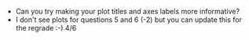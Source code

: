 - Can you try making your plot titles and axes labels more informative? 
- I don't see plots for questions 5 and 6 (-2) but you can update this for the regrade :-) 
4/6
